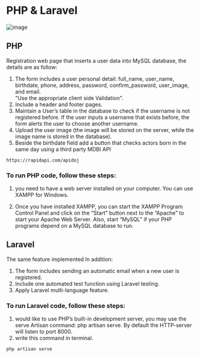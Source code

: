 # PHP & Laravel
![image](https://github.com/MonicaSaeed/PHP/assets/101058082/bb76f9bb-bb48-4e9c-8a3c-1d4f163ca005.PNG)
## PHP
Registration web page that inserts a user data into MySQL database, the details are as follow:<br>
1. The form includes a user personal detail: full_name, user_name, birthdate, phone, address, 
password, confirm_password, user_image, and email. <br>
"Use the appropriate client side Validation".
2. Include a header and footer pages.<br>
3. Maintain a User’s table in the database to check if the username is not registered before. If the 
user inputs a username that exists before, the form alerts the user to choose another username.
4. Upload the user image (the image will be stored on the server, while the image name is stored 
in the database).
5. Beside the birthdate field add a button that checks actors born in the same day using a third party MDBI API 
```
https://rapidapi.com/apidoj
```
### To run PHP code, follow these steps:
1. you need to have a web server installed on your computer. You can use XAMPP for Windows.

2. Once you have installed XAMPP, you can start the XAMPP Program Control Panel and click on the “Start” button next to the “Apache” to start your Apache Web Server. Also, start “MySQL” if your PHP programs depend on a MySQL database to run.

## Laravel
The same feature implemented  In addition: <br>
1. The form includes sending an automatic email when a new user is registered.<br>
2. Include one automated test function using Laravel testing.<br>
3. Apply Laravel multi-language feature.
### To run Laravel code, follow these steps:
1. would like to use PHP’s built-in development server, you may use the serve Artisan command: php artisan serve. By default the HTTP-server will listen to port 8000.
2. write this command in terminal.
```
php artisan serve
```








